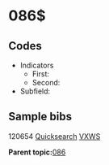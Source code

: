# 086$

## Codes

-   Indicators
    -   First:
    -   Second:
-   Subfield:

## Sample bibs

120654 [Quicksearch](https://search.library.yale.edu/catalog/120654) [VXWS](http://prodorbis.library.yale.edu:7014/vxws/GetHoldingsService?bibId=120654)

**Parent topic:**[086](../../tags/086/086.md)

